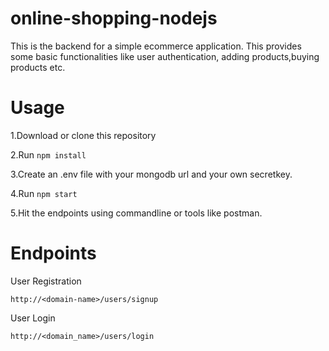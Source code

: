 # online-shopping-nodejs
This is the backend for a simple ecommerce application. This provides some basic functionalities like user authentication, adding products,buying products etc.

# Usage
1.Download or clone this repository

2.Run ```npm install ```

3.Create an .env file with your mongodb url and your own secretkey.

4.Run ``` npm start ```

5.Hit the endpoints using commandline or tools like postman.

# Endpoints

User Registration
```
http://<domain-name>/users/signup
```
User Login
```
http://<domain_name>/users/login
```
